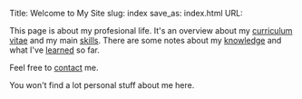 Title: Welcome to My Site
slug: index
save_as: index.html
URL:

This page is about my profesional life. It's an overview about my [curriculum vitae]({filename}/pages/cv.md) and my main [skills]({filename}/pages/skills.md). There are some notes about my [knowledge]({filename}/pages/books.md) and what I've [learned]({filename}/pages/courses.md) so far.

Feel free to [contact]({filename}/pages/contact.md) me.

You won't find a lot personal stuff about me here.
